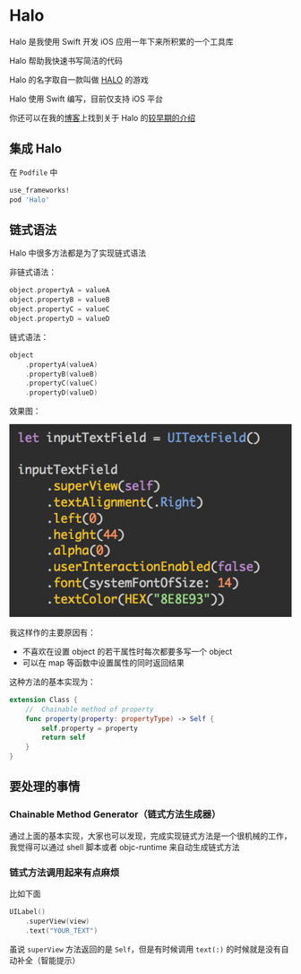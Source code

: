 # Halo

Halo 是我使用 Swift 开发 iOS 应用一年下来所积累的一个工具库

Halo 帮助我快速书写简洁的代码

Halo 的名字取自一款叫做 [HALO](https://www.halowaypoint.com/en-us) 的游戏

Halo 使用 Swift 编写，目前仅支持 iOS 平台

你还可以在我的[博客](http://halowang.github.io/)上找到关于 Halo 的[较早期的介绍](http://halowang.github.io/2016/03/09/introduction-of-Halo/)

## 集成 Halo

在 `Podfile` 中

``` ruby
use_frameworks!
pod 'Halo'
```

## 链式语法

Halo 中很多方法都是为了实现链式语法

非链式语法：
``` swift
object.propertyA = valueA
object.propertyB = valueB
object.propertyC = valueC
object.propertyD = valueD
```

链式语法：
``` swift
object
    .propertyA(valueA)
    .propertyB(valueB)
    .propertyC(valueC)
    .propertyD(valueD)
```
		
效果图：

![](./imageRes/ChainableMethods.png)
		
我这样作的主要原因有：

- 不喜欢在设置 object 的若干属性时每次都要多写一个 object
- 可以在 map 等函数中设置属性的同时返回结果


这种方法的基本实现为：

``` swift
extension Class {
    //  Chainable method of property
    func property(property: propertyType) -> Self {
        self.property = property
        return self
    }
}
```

## 要处理的事情

### Chainable Method Generator（链式方法生成器）

通过上面的基本实现，大家也可以发现，完成实现链式方法是一个很机械的工作，我觉得可以通过 shell 脚本或者 objc-runtime 来自动生成链式方法

### 链式方法调用起来有点麻烦

比如下面

``` swift
UILabel()
    .superView(view)
    .text("YOUR_TEXT")
```

虽说 `superView` 方法返回的是 `Self`，但是有时候调用 `text(:)` 的时候就是没有自动补全（智能提示）
